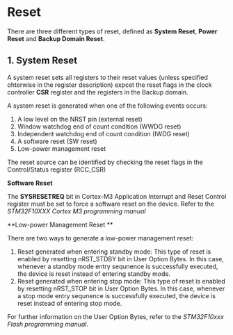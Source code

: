 # Reset

There are three different types of reset, defined as **System Reset**, **Power Reset** and **Backup Domain Reset**.

## 1. System Reset

A system reset sets all registers to their reset values (unless specified ohterwise in the register description) expcet the reset flags in the clock controller **CSR** register and the registers in the Backup domain.

A system reset is generated when one of the following events occurs:
1. A low level on the NRST pin (external reset)
2. Window watchdog end of count condition (WWDG reset)
3. Independent watchdog end of count condition (IWDG reset)
4. A software reset (SW reset)
5. Low-power management reset

The reset source can be identified by checking the reset flags in the Control/Status register (RCC_CSR)

**Software Reset**

The **SYSRESETREQ** bit in Cortex-M3 Application Interrupt and Reset Control register must be set to force a software reset on the device. Refer to the *STM32F10XXX Cortex M3 programming manual*

**Low-power Management Reset **

There are two ways to generate a low-power management reset:
1. Reset generated when entering standby mode: This type of reset is enabled by resetting nRST_STDBY bit in User Option Bytes. In this case, whenever a standby mode entry sequnence is successfully executed, the device is reset instead of entering standby mode.
2. Reset generated when entering stop mode: This type of reset is enabled by resetting nRST_STOP bit in User Option Bytes. In this case, whenever a stop mode entry sequnence is successfully executed, the device is reset instead of entering stop mode.

For further information on the User Option Bytes, refer to the *STM32F10xxx Flash programming manual*.
